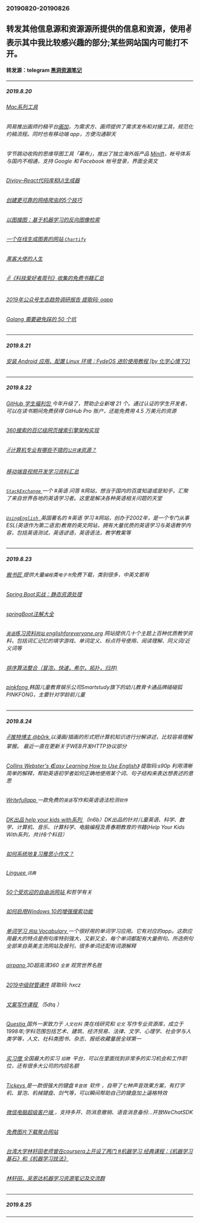 ### 20190820-20190826
转发其他信息源和资源源所提供的信息和资源，使用✌表示其中我比较感兴趣的部分;某些网站国内可能打不开。
---
#### 转发源：telegram [黑洞资源笔记](https://t.me/tieliu)
---
##### 2019.8.20
###### [Mac系列工具 ](https://www.waitsun.com/tags-page)
###### 网易推出画师约稿平台[画加](https://www.51huajia.cn/)，为需求方、画师提供了需求发布和对接工具，规范化约稿流程。同时也有移动端 app，方便沟通聊天
###### 字节跳动收购的思维导图工具「幕布」，推出了独立海外版产品 [Minift](https://apps.apple.com/cn/app/id1473933018)，帐号体系与国内不相通，支持 Google 和 Facebook 帐号登录，界面全英文
###### [Divjoy–React代码库和UI生成器 ](https://divjoy.com/)
###### [创建更可靠的网络爬虫的5个技巧 ](https://towardsdatascience.com/https-towardsdatascience-com-5-tips-to-create-a-more-reliable-web-crawler-3efb6878f8db)
###### [以图搜图：基于机器学习的反向图像检索 ](https://techblog.commercetools.com/reverse-image-search-with-machine-learning-92786a07c142)
###### [一个在线生成图表的网站 `Chartify` ](https://chartify.io/)
###### [黑客大佬的人生 ](https://www.zhihu.com/question/31425611/answer/628914063)
###### [✌《科技爱好者周刊》收集的免费书籍汇总 ](https://github.com/ruanyf/free-books)
###### [2019年公众号生态趋势调研报告 提取码: oqpp](https://pan.baidu.com/s/1r6J9reTx29laGZTdtAq_mg)
###### [Golang 需要避免踩的 50 个坑 ](https://blog.csdn.net/keets1992/article/details/92816775?utm_source=app)
---
##### 2019.8.21
###### [安装 Android 应用、配置 Linux 环境：FydeOS 进阶使用教程 [by 化学心情下2]](https://sspai.com/post/56234)
---
##### 2019.8.22
###### [GitHub 学生福利包 ](http://education.github.com/discount_requests/new)今年升级了，赞助企业新增 21 个。通过认证的学生开发者，可以在读书期间免费获得 GitHub Pro 账户，还能免费用 4.5 万美元的资源
###### [360搜索的百亿级网页搜索引擎架构实现 ](https://blog.csdn.net/qihoo_tech/article/details/98000090?utm_source=app)
###### [✌计算机专业有哪些不错的`公开课`资源？ ](https://www.zhihu.com/question/38335108/answer/721984133)
###### [移动端音视频开发学习资料汇总 ](https://blog.csdn.net/a910626/article/details/79443975)
###### [`StackExchange` ](https://english.stackexchange.com/) 一个 #英语 问答 #网站，想当于国内的百度知道或是知乎，汇聚了来自世界各地的英语学习者。这里是解决各种英语相关问题的天堂
###### [`UsingEnglish `](https://www.usingenglish.com/)英国著名的 #英语 学习 #网站，创办于2002年，是一个专门从事ESL(英语作为第二语言)教育的英文网站，拥有大量优质的英语学习与英语教学内容，包括英语测试，英语谚语，英语语法，教学教案等
---
##### 2019.8.23
###### [搬书匠 ](http://www.banshujiang.cn/) 提供大量`编程`类`电子书`免费下载，类别很多，中英文都有
###### [Spring Boot实战：静态资源处理 ](https://www.cnblogs.com/paddix/p/8301331.html)
###### [springBoot注解大全 ](https://www.cnblogs.com/tanwei81/p/6814022.html)
###### [`英语`练习资料`网站` englishforeveryone.org](https://englishforeveryone.org/) 网站提供几十个主题上百种优质教学资料，包括词汇记忆的填字游戏、单词定义、标点符号使用、阅读理解、同义词/近义词等
###### [排序算法整合（冒泡，快速，希尔，拓扑，归并)](https://blog.csdn.net/onceing/article/details/99838520)
###### [pinkfong ](https://www.pinkfong.com/en/) 韩国儿童教育娱乐公司Smartstudy旗下的幼儿教育卡通品牌碰碰狐PINKFONG，主要针对学龄前儿童
---
##### 2019.8.24
###### [✌推特博主 @b0rk ](https://mobile.twitter.com/b0rk) 以漫画/插画的形式把计算机知识进行分解讲述，比较容易理解掌握。 最近一直在更新关于WEB开发HTTP协议部分
###### [Collins Webster's 《Easy Learning How to Use English》](https://pan.baidu.com/s/14FO72FXmub86cUQLpVitng)  提取码:s90p 利用清晰简单的解释，帮助英语初学者如何正确地使用某个词、句子结构来表达想表述的意思
###### [Writefullapp ](https://writefullapp.com/)一款免费的`英语`写作和英语语法检测`软件`
###### [DK出品 help your kids with系列 ](https://pan.baidu.com/s/1BPewMH74FMrxdxgeOHPTcg) （ln6b）DK出品的针对儿童英语、科学、数学、计算机、音乐、计算科学、电脑编程及青春期教育的书籍(Help Your Kids With系列，共计8个科目）
###### [如何系统地复习雅思小作文？](https://www.zhihu.com/question/36802671/answer/782395684?hb_wx_block=1)
###### [Linguee ](https://cn.linguee.com/?chooseDomain=1) `词典`
###### [50个受欢迎的自由派网站 ](https://rightwingnews.com/top-news/the-50-most-popular-liberal-websites/)和哲学有关
###### [如何启用Windows 10的增强搜索功能 ](https://www.cnbeta.com/articles/tech/881719.htm)
###### [单词学习 `网站` Vocabulary ](http://www.vocabulary.com/)一个很好用的单词学习应用。它有对应的app。这款应用最大的特点是例句库特别强大，又新又全，每个单词都配有大量例句。所选例句全部来自英美主流网站及报刊，很多单词还配有词源解释
###### [airpano ](http://www.airpano.com/) 3D超高清360 `全景` 观赏世界名胜
###### [2019中级财管课件](https://pan.baidu.com/s/1LCYqaqCAW7_3oun1-S-fLw)  提取码: hxcz
###### [文案写作课程 ](https://pan.baidu.com/s/1RLQi5Wm0gss6i9JAX4SMhw) （5dtq ）
###### [Questia ](https://www.questia.com/)国外一家致力于 `人文社科` 类在线研究和 `论文` 写作专业资源库，成立于1998年;学科范围包括艺术、建筑、经济贸易、法律、文学、心理学、社会学与人类学等，人文、社科类图书、杂志、报纸收藏量居全球第一
###### [实习僧 ](https://wap.shixiseng.com/) 全国最大的实习 `招聘 `平台，可以在里面找到非常多的实习机会和工作职位，还有很多大公司的内招名额
###### [Tickeys ](https://github.com/BillBillBillBill/Tickeys-linux/blob/master/README_zh_CN.md)是一款很强大的键盘 #`音效 `软件 ，自带了七种声音效果方案，有打字机、冒泡、机械键盘、剑气等，可以瞬间帮助自己的键盘加上逼格特效
###### [微信电脑超级客户端 ](https://github.com/anhkgg/SuperWeChatPC)，支持多开、防消息撤销、语音消息备份...开放WeChatSDK
###### [免费图片下载聚合网站](http://thestocks.im/)
###### [台湾大学林轩田老师曾在coursera上开设了两门 #机器学习 经典课程：《机器学习基石》和《机器学习技法》](https://github.com/RedstoneWill/NTU-HsuanTienLin-MachineLearning)
###### [林轩田，吴恩达机器学习资源笔记及交流群 ](https://mp.weixin.qq.com/s/u9KzbeoB572ayJgToCBuXg)
---
##### 2019.8.25
---
###### []()
###### []()
###### []()
###### []()
###### []()
